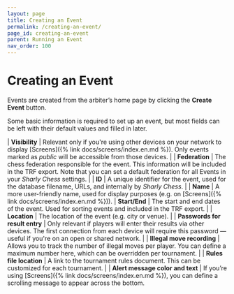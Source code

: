 ```yaml
---
layout: page
title: Creating an Event
permalink: /creating-an-event/
page_id: creating-an-event
parent: Running an Event
nav_order: 100
---
```


# Creating an Event

Events are created from the arbiter’s home page by clicking the **Create Event** button.

Some basic information is required to set up an event, but most fields can be left with their default values and filled in later.

| **Visibility** | Relevant only if you're using other devices on your network to display [Screens]({% link docs/screens/index.en.md %}). Only events marked as _public_ will be accessible from those devices. |
| **Federation** | The chess federation responsible for the event. This information will be included in the TRF export. Note that you can set a default federation for all Events in your _Sharly Chess_ settings. |
| **ID** | A unique identifier for the event, used for the database filename, URLs, and internally by _Sharly Chess_. |
| **Name** | A more user-friendly name, used for display purposes (e.g. on [Screens]({% link docs/screens/index.en.md %})).
| **Start/End** | The start and end dates of the event. Used for sorting events and included in the TRF export. |
| **Location** | The location of the event (e.g. city or venue). |
| **Passwords for result entry** | Only relevant if players will enter their results via other devices. The first connection from each device will require this password — useful if you're on an open or shared network. |
| **Illegal move recording** | Allows you to track the number of illegal moves per player. You can define a maximum number here, which can be overridden per tournament. |
| **Rules file location** | A link to the tournament rules document. This can be customized for each tournament. |
| **Alert message color and text** | If you’re using [Screens]({% link docs/screens/index.en.md %}), you can define a scrolling message to appear across the bottom.

